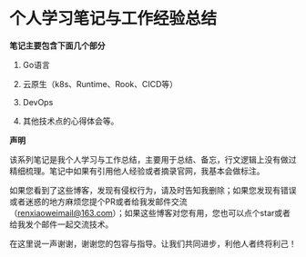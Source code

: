 # 个人学习笔记与工作经验总结

**笔记主要包含下面几个部分**

1. Go语言

2. 云原生（k8s、Runtime、Rook、CICD等）

3. DevOps

4. 其他技术点的心得体会等。

**声明**

该系列笔记是我个人学习与工作总结，主要用于总结、备忘，行文逻辑上没有做过精细梳理。笔记中如果有引用他人经验或者摘录官网，我基本会做标注。

如果您看到了这些博客，发现有侵权行为，请及时告知我删除；如果您发现有错误或者迷惑的地方麻烦您提个PR或者给我发邮件交流（renxiaoweimail@163.com）；如果这些博客对您有用，您也可以点个star或者给我发个邮件一起交流技术。

在这里说一声谢谢，谢谢您的包容与指导。让我们共同进步，利他人者终将利己！

